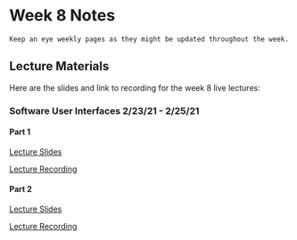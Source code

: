 Week 8 Notes
============================

```{note}
Keep an eye weekly pages as they might be updated throughout the week.
```

## Lecture Materials

Here are the slides and link to recording for the week 8 live lectures:

### Software User Interfaces 2/23/21 - 2/25/21

#### Part 1

<a href="../../resources/INF134_Week_8_User_Interfaces.pdf">Lecture Slides</a>


[Lecture Recording](https://uci.yuja.com/V/Video?v=2641067&node=9561614&a=499998704&autoplay=1)
#### Part 2

<a href="../../resources/INF134_Week_8_User_Interfaces_2.pdf">Lecture Slides</a>


[Lecture Recording]()
